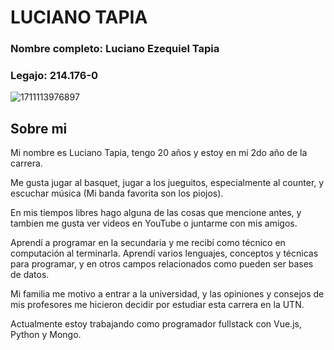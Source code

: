 # LUCIANO TAPIA

### Nombre completo: Luciano Ezequiel Tapia
### Legajo: 214.176-0

![1711113976897](https://github.com/pdepjm/2024-tp0-presentacion-luchoetapia/assets/154647142/aaa9faba-d909-4f12-8f77-4d642fa45ce9)

## Sobre mi
Mi nombre es Luciano Tapia, tengo 20 años y estoy en mi 2do año de la carrera.

Me gusta jugar al basquet, jugar a los jueguitos, especialmente al counter, y escuchar música (Mi banda favorita son los piojos).

En mis tiempos libres hago alguna de las cosas que mencione antes, y tambien me gusta ver videos en YouTube o juntarme con mis amigos.

Aprendí a programar en la secundaria y me recibí como técnico en computación al terminarla. Aprendí varios lenguajes, conceptos y técnicas para programar, y en otros campos relacionados como pueden ser bases de datos.

Mi familia me motivo a entrar a la universidad, y las opiniones y consejos de mis profesores me hicieron decidir por estudiar esta carrera en la UTN.

Actualmente estoy trabajando como programador fullstack con Vue.js, Python y Mongo.
